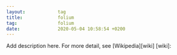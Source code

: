 ```yaml
---
layout:            tag
title:             folium
tag:               folium
date:              2020-05-04 10:58:54 +0200
---
```

Add description here.
For more detail, see [Wikipedia][wiki]
[wiki]:

